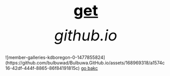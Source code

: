 <html>
 <head>
   <title>wow</title>
 </head>
  <body background="R.jpeg">
	 <center><h1><font size="120"><font color="black"><u>get</u></font></font></h1></center>
	<center><h6><font size="10"><font color="black">github.io</font></font></h6></center>
![member-galleries-kdboregon-0-1477855824](https://github.com/bulbuwad/Bulbuwa.GitHub.io/assets/168969318/a1574c16-42df-444f-8865-86f84191815c)
<a href=" https://bulbuwad.github.io/github.io./">go bakc</a>
  </body>
</html>

